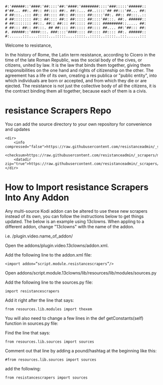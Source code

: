 ```
#:'######::'####:'##::::'##:'####:'########::::'###:::::'######::
#'##... ##:. ##:: ##:::: ##:. ##::... ##..::::'## ##:::'##... ##:
# ##:::..::: ##:: ##:::: ##:: ##::::: ##:::::'##:. ##:: ##:::..::
# ##:::::::: ##:: ##:::: ##:: ##::::: ##::::'##:::. ##:. ######::
# ##:::::::: ##::. ##:: ##::: ##::::: ##:::: #########::..... ##:
# ##::: ##:: ##:::. ## ##:::: ##::::: ##:::: ##.... ##:'##::: ##:
#. ######::'####:::. ###::::'####:::: ##:::: ##:::: ##:. ######::
#:......:::....:::::...:::::....:::::..:::::..:::::..:::......:::
```

Welcome to resistance,

In the history of Rome, the Latin term resistance, according to Cicero in the time of the late Roman Republic, was the social body of the cives, or citizens, united by law. It is the law that binds them together, giving them responsibilities on the one hand and rights of citizenship on the other. The agreement has a life of its own, creating a res publica or "public entity", into which individuals are born or accepted, and from which they die or are ejected. The resistance is not just the collective body of all the citizens, it is the contract binding them all together, because each of them is a civis.

# resistance Scrapers Repo

You can add the source directory to your own repository for convenience and updates
```
<dir>
    <info compressed="false">https://raw.githubusercontent.com/resistanceadmin/_scrapers/master/addons.xml</info>
    <checksum>https://raw.githubusercontent.com/resistanceadmin/_scrapers/master/addons.xml.md5</checksum>
    <datadir zip="true">https://raw.githubusercontent.com/resistanceadmin/_scrapers/master/</datadir>
</dir>
```
# How to Import resistance Scrapers Into Any Addon

Any multi-source Kodi addon can be altered to use these new scrapers instead of its own, you can follow the instructions below to get things updated. The below is an example using 13clowns. When appling to a different addon, change "13clowns" with the name of the addon.

i.e. /plugin.video.name_of_addon/

Open the addons/plugin.video.13clowns/addon.xml.

Add the following line to the addon.xml file:

    <import addon=”script.module.resistancescrapers”/>

Open addons/script.module.13clowns/lib/resources/lib/modules/sources.py

Add the following line to the sources.py file:

    import resistancescrapers

Add it right after the line that says:

    from resources.lib.modules import thexem

You will also need to change a few lines in the def getConstants(self) function in sources.py file:

Find the line that says:

    from resources.lib.sources import sources

Comment out that line by adding a pound/hashtag at the beginning like this:

    #from resources.lib.sources import sources

add the following:

    from resistancescrapers import sources
